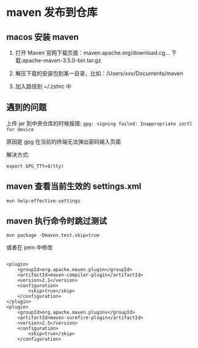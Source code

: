 # maven 发布到仓库

## macos 安装 maven

1. 打开 Maven 官网下载页面：maven.apache.org/download.cg…
   下载:apache-maven-3.5.0-bin.tar.gz

2. 解压下载的安装包到某一目录，比如：/Users/xxx/Documents/maven

3. 加入路径到 ~/.zshrc 中

## 遇到的问题

上传 jar 到中央仓库的时候报错: `gpg: signing failed: Inappropriate ioctl for device`

原因是 gpg 在当前的终端无法弹出密码输入页面

解决方式:

```shell
export GPG_TTY=$(tty)
```

## maven 查看当前生效的 settings.xml

```shell
mvn help:effective-settings
```

## maven 执行命令时跳过测试

```shell
mvn package -Dmaven.test.skip=true
```

或者在 pem 中修改

```shell

<plugin>
    <groupId>org.apache.maven.plugin</groupId>
    <artifactId>maven-compiler-plugin</artifactId>
    <version>2.1</version>
    <configuration>
        <skip>true</skip>
    </configuration>
</plugin>
<plugin>
    <groupId>org.apache.maven.plugins</groupId>
    <artifactId>maven-surefire-plugin</artifactId>
    <version>2.5</version>
    <configuration>
        <skip>true</skip>
    </configuration>
```
